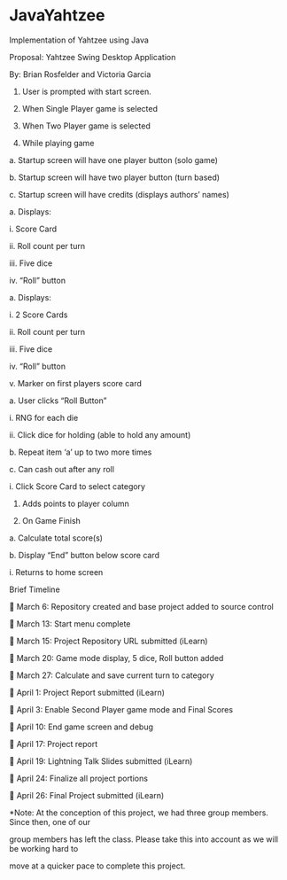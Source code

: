 # JavaYahtzee
Implementation of Yahtzee using Java

Proposal: Yahtzee Swing Desktop Application

By: Brian Rosfelder and Victoria Garcia

1. User is prompted with start screen.

2. When Single Player game is selected

3. When Two Player game is selected

4. While playing game

a. Startup screen will have one player button (solo game)

b. Startup screen will have two player button (turn based)

c. Startup screen will have credits (displays authors’ names)

a. Displays:

i. Score Card

ii. Roll count per turn

iii. Five dice

iv. “Roll” button

a. Displays:

i. 2 Score Cards

ii. Roll count per turn

iii. Five dice

iv. “Roll” button

v. Marker on first players score card

a. User clicks “Roll Button”

i. RNG for each die

ii. Click dice for holding (able to hold any amount)

b. Repeat item ‘a’ up to two more times

c. Can cash out after any roll

i. Click Score Card to select category 

1. Adds points to player column

5. On Game Finish

a. Calculate total score(s)

b. Display “End” button below score card

i. Returns to home screen

Brief Timeline

 March 6: Repository created and base project added to source control

 March 13: Start menu complete

 March 15: Project Repository URL submitted (iLearn)

 March 20: Game mode display, 5 dice, Roll button added

 March 27: Calculate and save current turn to category

 April 1: Project Report submitted (iLearn)

 April 3: Enable Second Player game mode and Final Scores

 April 10: End game screen and debug

 April 17: Project report

 April 19: Lightning Talk Slides submitted (iLearn)

 April 24: Finalize all project portions

 April 26: Final Project submitted (iLearn)

*Note: At the conception of this project, we had three group members. Since then, one of our 

group members has left the class. Please take this into account as we will be working hard to 

move at a quicker pace to complete this project.
